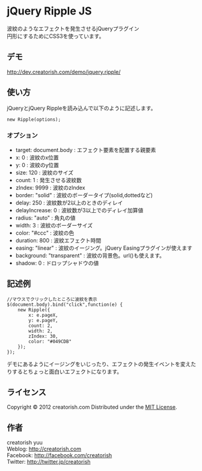 jQuery Ripple JS
======================
波紋のようなエフェクトを発生させるjQueryプラグイン  
円形にするためにCSS3を使っています。

デモ
------
<a href="http://dev.creatorish.com/demo/jquery.ripple/" target="_blank">http://dev.creatorish.com/demo/jquery.ripple/</a>

使い方
------
jQueryとjQuery Rippleを読み込んで以下のように記述します。

    new Ripple(options);

### オプション ###

+    target: document.body : エフェクト要素を配置する親要素
+    x: 0 : 波紋のx位置
+    y: 0 : 波紋のy位置
+    size: 120 : 波紋のサイズ
+    count: 1 : 発生させる波紋数
+    zIndex: 9999 : 波紋のzIndex
+    border: "solid" : 波紋のボーダータイプ(solid,dottedなど)
+    delay: 250 : 波紋数が2以上のときのディレイ
+    delayIncrease: 0 : 波紋数が3以上でのディレイ加算値
+    radius: "auto" : 角丸の値
+    width: 3 : 波紋のボーダーサイズ
+    color: "#ccc" : 波紋の色
+    duration: 800 : 波紋エフェクト時間
+    easing: "linear" : 波紋のイージング。jQuery Easingプラグインが使えます
+    background: "transparent" : 波紋の背景色。url()も使えます。
+    shadow: 0 : ドロップシャドウの値

記述例
------

    //マウスでクリックしたところに波紋を表示
    $(document.body).bind("click",function(e) {
        new Ripple({
            x: e.pageX,
            y: e.pageY,
            count: 2,
            width: 2,
            zIndex: 30,
            color: "#049CDB"
        });
    });
    
デモにあるようにイージングをいじったり、エフェクトの発生イベントを変えたりするとちょっと面白いエフェクトになります。

ライセンス
--------
[MIT]: http://www.opensource.org/licenses/mit-license.php
Copyright &copy; 2012 creatorish.com
Distributed under the [MIT License][mit].

作者
--------
creatorish yuu  
Weblog: <http://creatorish.com>  
Facebook: <http://facebook.com/creatorish>  
Twitter: <http://twitter.jp/creatorish>